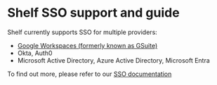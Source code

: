 # Shelf SSO support and guide

Shelf currently supports SSO for multiple providers:

- [Google Workspaces (formerly known as GSuite)](../docs/sso/providers/google-workspace.md)
- Okta, Auth0
- Microsoft Active Directory, Azure Active Directory, Microsoft Entra

To find out more, please refer to our [SSO documentation](../docs/sso/README.md)

